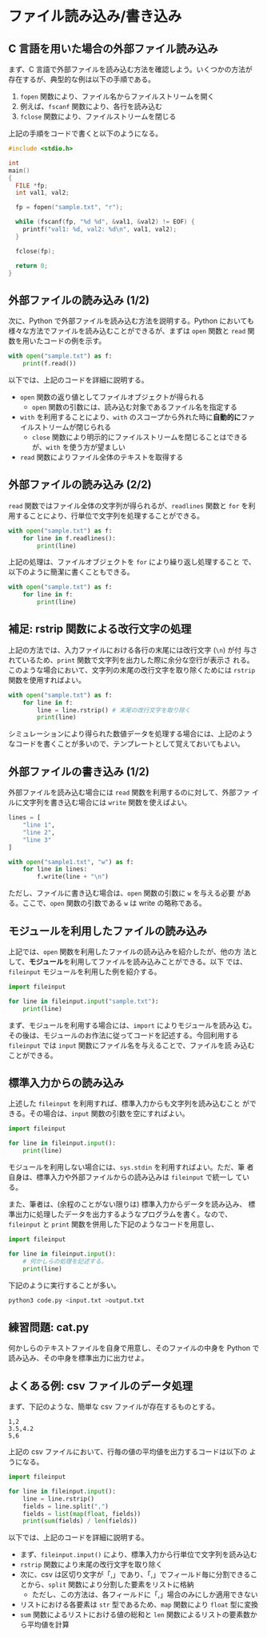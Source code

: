 # ファイル読み込み/書き込み
## C 言語を用いた場合の外部ファイル読み込み

まず、C 言語で外部ファイルを読み込む方法を確認しよう。いくつかの方法が
存在するが、典型的な例は以下の手順である。

  1. `fopen` 関数により、ファイル名からファイルストリームを開く
  2. 例えば、`fscanf` 関数により、各行を読み込む
  3. `fclose` 関数により、ファイルストリームを閉じる

上記の手順をコードで書くと以下のようになる。

```c
#include <stdio.h>

int
main()
{
  FILE *fp;
  int val1, val2;

  fp = fopen("sample.txt", "r");

  while (fscanf(fp, "%d %d", &val1, &val2) != EOF) {
    printf("val1: %d, val2: %d\n", val1, val2);
  }

  fclose(fp);

  return 0;
}
```

## 外部ファイルの読み込み (1/2)

次に、Python で外部ファイルを読み込む方法を説明する。Python においても
様々な方法でファイルを読み込むことができるが、まずは `open` 関数と
`read` 関数を用いたコードの例を示す。

```python
with open("sample.txt") as f:
    print(f.read())
```

以下では、上記のコードを詳細に説明する。

- `open` 関数の返り値としてファイルオブジェクトが得られる
  - `open` 関数の引数には、読み込む対象であるファイル名を指定する
- `with` を利用することにより、`with` のスコープから外れた時に**自動的に**ファイルストリームが閉じられる
  - `close` 関数により明示的にファイルストリームを閉じることはできるが、`with` を使う方が望ましい
- `read` 関数によりファイル全体のテキストを取得する

## 外部ファイルの読み込み (2/2)

`read` 関数ではファイル全体の文字列が得られるが、`readlines` 関数と
`for` を利用することにより、行単位で文字列を処理することができる。

```python
with open("sample.txt") as f:
    for line in f.readlines():
        print(line)
```

上記の処理は、ファイルオブジェクトを `for` により繰り返し処理すること
で、以下のように簡潔に書くこともできる。

```python
with open("sample.txt") as f:
    for line in f:
        print(line)
```

## 補足: rstrip 関数による改行文字の処理

上記の方法では、入力ファイルにおける各行の末尾には改行文字 (`\n`) が付
与されているため、`print` 関数で文字列を出力した際に余分な空行が表示さ
れる。このような場合において、文字列の末尾の改行文字を取り除くためには
`rstrip` 関数を使用すればよい。

```python
with open("sample.txt") as f:
    for line in f:
        line = line.rstrip() # 末尾の改行文字を取り除く
        print(line)
```

シミュレーションにより得られた数値データを処理する場合には、上記のよう
なコードを書くことが多いので、テンプレートとして覚えておいてもよい。

## 外部ファイルの書き込み (1/2)

外部ファイルを読み込む場合には `read` 関数を利用するのに対して、外部ファ
イルに文字列を書き込む場合には `write` 関数を使えばよい。

```python
lines = [
    "line 1",
    "line 2",
    "line 3"
]

with open("sample1.txt", "w") as f:
    for line in lines:
        f.write(line + "\n")
```

ただし、ファイルに書き込む場合は、`open` 関数の引数に `w` を与える必要
がある。ここで、`open` 関数の引数である `w` は write の略称である。

## モジュールを利用したファイルの読み込み

上記では、`open` 関数を利用したファイルの読み込みを紹介したが、他の方
法として、**モジュール**を利用してファイルを読み込みことができる。以下
では、`fileinput` モジュールを利用した例を紹介する。

```python
import fileinput

for line in fileinput.input("sample.txt"):
    print(line)
```

まず、モジュールを利用する場合には、`import` によりモジュールを読み込
む。その後は、モジュールのお作法に従ってコードを記述する。今回利用する
`fileinput` では `input` 関数にファイル名を与えることで、ファイルを読
み込むことができる。

## 標準入力からの読み込み

上述した `fileinput` を利用すれば、標準入力からも文字列を読み込むこと
ができる。その場合は、`input` 関数の引数を空にすればよい。

```python
import fileinput

for line in fileinput.input():
    print(line)
```

モジュールを利用しない場合には、`sys.stdin` を利用すればよい。ただ、筆
者自身は、標準入力や外部ファイルからの読み込みは `fileinput` で統一し
ている。

また、筆者は、(余程のことがない限りは) 標準入力からデータを読み込み、
標準出力に処理したデータを出力するようなプログラムを書く。なので、
`fileinput` と `print` 関数を併用した下記のようなコードを用意し、

```python
import fileinput

for line in fileinput.input():
    # 何かしらの処理を記述する。
    print(line)
```

下記のように実行することが多い。

```sh
python3 code.py <input.txt >output.txt
```

## 練習問題: cat.py

何かしらのテキストファイルを自身で用意し、そのファイルの中身を Python
で読み込み、その中身を標準出力に出力せよ。

## よくある例: csv ファイルのデータ処理

まず、下記のような、簡単な csv ファイルが存在するものとする。

```
1,2
3.5,4.2
5,6
```

上記の csv ファイルにおいて、行毎の値の平均値を出力するコードは以下の
ようになる。

```python
import fileinput

for line in fileinput.input():
    line = line.rstrip() 
    fields = line.split(",")
    fields = list(map(float, fields))
    print(sum(fields) / len(fields))
```

以下では、上記のコードを詳細に説明する。
  - まず、`fileinput.input()` により、標準入力から行単位で文字列を読み込む
  - `rstrip` 関数により末尾の改行文字を取り除く
  - 次に、csv は区切り文字が「,」であり、「,」でフィールド毎に分割できることから、`split` 関数により分割した要素をリストに格納
    - ただし、この方法は、各フィールドに「,」場合のみにしか適用できない
  - リストにおける各要素は `str` 型であるため、`map` 関数により `float` 型に変換
  - `sum` 関数によるリストにおける値の総和と `len` 関数によるリストの要素数から平均値を計算